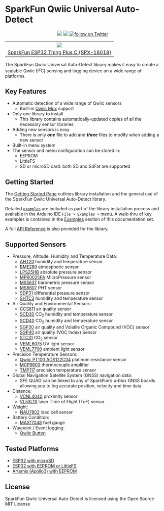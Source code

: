 # SparkFun Qwiic Universal Auto-Detect

<p align="center">
		<a href="https://github.com/sparkfun/SparkFun_Qwiic_Universal_Auto-Detect/issues" alt="Issues">
				<img src="https://img.shields.io/github/issues/sparkfun/SparkFun_Qwiic_Universal_Auto-Detect.svg" /></a>
		<a href="https://github.com/sparkfun/SparkFun_Qwiic_Universal_Auto-Detect/blob/master/LICENSE" alt="License">
				<img src="https://img.shields.io/badge/license-MIT-blue.svg" /></a>
		<a href="https://twitter.com/intent/follow?screen_name=sparkfun">
						<img src="https://img.shields.io/twitter/follow/sparkfun.svg?style=social&logo=twitter"
								alt="follow on Twitter"></a>
</p>

<table class="table table-hover table-striped table-bordered">
	<tr align="center">
	 <td><a href="https://www.sparkfun.com/products/18018"><img src="https://cdn.sparkfun.com//assets/parts/1/7/2/3/9/18018-Thing_Plus_C_-_ESP32_WROOM-01.jpg"></a></td>
	</tr>
	<tr align="center">
		<td><a href="https://www.sparkfun.com/products/18018">SparkFun ESP32 Thing Plus C (SPX-18018)</a></td>
	</tr>
</table>

The SparkFun Qwiic Universal Auto-Detect library makes it easy to create a scalable Qwiic (I<sup>2</sup>C) sensing and logging device on a wide range of platforms.

## Key Features

* Automatic detection of a wide range of Qwiic sensors
	* Built-in [Qwiic Mux](https://www.sparkfun.com/products/16784) support
* Only one library to install
	* This library contains automatically-updated copies of all the necessary sensor libraries
* Adding new sensors is easy
	* There is only _**one**_ file to add and _**three**_ files to modify when adding a new sensor
* Built-in menu system
* The sensor and menu configuration can be stored in:
	* EEPROM
	* LittleFS
	* SD or microSD card: both SD and SdFat are supported

## Getting Started

The [Getting Started Page](intro.md) outlines library installation and the general use of the SparkFun Qwiic Universal Auto-Detect library. 

Detailed [`examples`](https://github.com/sparkfun/SparkFun_Qwiic_Universal_Auto-Detect/blob/main/examples) are included as part of the library installation process and available in the Arduino IDE `File > Examples >` menu. A walk-thru of key examples is contained in the [Examples](ex_01_Thing_Plus_C.md) section of this documentation set. 

A full [API Reference](api_SFE_QUAD_Sensors.md) is also provided for the library.

## Supported Sensors

* Pressure, Altitude, Humidity and Temperature Data:
	* [AHT20](https://www.sparkfun.com/products/16618) humidity and temperature sensor
	* [BME280](https://www.sparkfun.com/products/15440) atmospheric sensor
	* [LPS25HB](https://www.sparkfun.com/products/14767) absolute pressure sensor
	* [MPR0025PA](https://www.sparkfun.com/products/16476) MicroPressure sensor
	* [MS5637](https://www.sparkfun.com/products/14688) barometric pressure sensor
	* [MS8607](https://www.sparkfun.com/products/16298) PHT sensor
	* [SDP31](https://www.sparkfun.com/products/17874) differential pressure sensor
	* [SHTC3](https://www.sparkfun.com/products/16467) humidity and temperature sensor
* Air Quality and Environmental Sensors:
	* [CCS811](https://www.sparkfun.com/products/14193) air quality sensor
	* [SCD30](https://www.sparkfun.com/products/15112) CO<sub>2</sub> humidity and temperature sensor
	* [SCD40](https://www.sparkfun.com/products/18365) CO<sub>2</sub> humidity and temperature sensor
	* [SGP30](https://www.sparkfun.com/products/16531) air quality and Volatile Organic Compound (VOC) sensor
	* [SGP40](https://www.sparkfun.com/products/17729) air quality (VOC Index) Sensor
	* [STC31](https://www.sparkfun.com/products/18385) CO<sub>2</sub> sensor
	* [VEML6075](https://www.sparkfun.com/products/15089) UV light sensor
	* [VEML7700](https://www.sparkfun.com/products/18981) ambient light sensor
* Precision Temperature Sensors:
	* [Qwiic PT100 ADS122C04](https://www.sparkfun.com/products/16770) platinum resistance sensor
	* [MCP9600](https://www.sparkfun.com/products/16294) thermocouple amplifier
	* [TMP117](https://www.sparkfun.com/products/15805) precision temperature sensor
* Global Navigation Satellite System (GNSS) navigation data:
	* SFE QUAD can be linked to any of SparkFun’s u-blox GNSS boards allowing you to log accurate position, velocity and time data
* Distance:
	* [VCNL4040](https://www.sparkfun.com/products/15177) proximity sensor
	* [VL53L1X](https://www.sparkfun.com/products/14722) laser Time of Flight (ToF) sensor
* Weight:
	* [NAU7802](https://www.sparkfun.com/products/15242) load cell sensor
* Battery Condition:
	* [MAX17048](https://www.sparkfun.com/products/17715) fuel gauge
* Waypoint / Event logging:
	* [Qwiic Button](https://www.sparkfun.com/products/15932)

## Tested Platforms

* [ESP32 with microSD](https://www.sparkfun.com/products/18018)
* [ESP32 with EEPROM or LittleFS](https://www.sparkfun.com/products/15663)
* [Artemis (Apollo3) with EEPROM](https://www.sparkfun.com/products/15574)

## License

SparkFun Qwiic Universal Auto-Detect is licensed using the Open Source MIT License